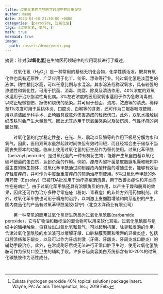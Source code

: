 ```yaml
---
title: 过氧化氢在生物医学领域中的应用现状
author: meng
date: 2023-04-08 21:50:00 +0800
categories: [peroxide, 过氧化氢]
tags: [过氧化氢, 氧气, ]
math: true
mermaid: true
image:
  path: /assets/demo/perox.png
---
```


摘要：针对[**过氧化氢**]在生物医药领域中的应用现状进行了概述。    &emsp;&emsp;&emsp;&emsp;&emsp;&emsp;&emsp;&emsp;&emsp;&emsp;
&emsp;&emsp;&emsp;&emsp;&emsp;&emsp;&emsp;&emsp;&emsp;&emsp;
&emsp;&emsp;&emsp;&emsp;&emsp;&emsp;&emsp;&emsp;&emsp;&emsp;  
&emsp;&emsp;过氧化氢（H<sub>2</sub>O<sub>2</sub>）是一种常用的基础无机化合物，化学性质活泼，既具有氧化性也具有还原性，广泛应用于化工、纺织、漂染等行业。纯过氧化氢是淡蓝色的液体，粘性稍比水高，可以任意比例与水混溶。其水溶液俗称双氧水，具有较强的渗透性和氧化性，可用于抗菌、消毒、防腐、除臭及清洁作用。40%浓度的双氧水适用于治疗脂溢性角化病。3%左右浓度的医用双氧水适用于作为急救消毒剂，以防止轻微割伤、擦伤和烧伤的感染。并可用于创面、溃疡、脓液等的清洗。稀释至1%浓度可用于扁桃体炎、口腔炎、白喉等的含漱，还可作为口服吞咽液使用，用以清洁因牙科手术、正畸器具或意外伤害造成的轻微伤口。此外，双氧水接触组织皮肤时会产生大量氧气，因此尤其适用于厌氧菌感染以及破伤风、气性坏疽的创面处理。  

&emsp;&emsp;过氧化氢的化学稳定性差，在光、热、震动以及酶等的作用下极易分解为水和氧气。因此，医用双氧水虽然起效时间快但有效时间短，而且经常会由于储存不当而丧失原本的功能。临床上使用过氧化氢的衍生品作为替代使用。过氧化苯甲酰（benzoyl peroxide）是过氧化氢的一种有机衍生物，能够产生氧自由基以氧化破坏细菌的蛋白质，达到杀菌的作用。例如，痤疮丙酸杆菌是皮脂腺毛囊和粉刺中最主要的微生物体，过氧化苯甲酰通过抑制痤疮丙酸杆菌的增殖生长，能够有效治疗轻度痤疮，并可作为中度至重度痤疮的辅助治疗剂使用。5%过氧化苯甲酰的外用药膏（Epsolay）已被FDA批准用于治疗痤疮酒渣鼻，用于改善炎症性和非炎症性痤疮病灶[^1]。由于过氧化苯甲酰还具有溶解角质的作用，以产生干燥和脱屑的效果，因此还可作为治疗多种寻常痤疮（粉刺、青春痘）的非处方外用药物制剂。此外，过氧化苯甲酰也可用于褥疮的治疗，以刺激上皮细胞增殖和肉芽组织的产生。国内商品化的产品有过氧苯甲酰凝胶(碧宁)（北京太洋药业有限公司）  

&emsp;&emsp;另一种常见的商用过氧化氢衍生药品为过氧化氢酰胺(carbamide peroxide)，它与矿物油和橄榄油的混合物可以用来软化耳垢。过氧化氢酰胺与组织中的酶接触后，将释放出过氧化氢和氧气，可以起到抗菌、除臭和发泡的作用。含漱过氧化氢酰胺的水溶液可以缓解牙龈、口腔粘膜表面和嘴唇的轻微炎症，包括口腔溃疡和牙龈炎，以及可以作为牙齿刺激（牙痛、牙龈炎、牙周炎或口腔炎）的辅助手段治疗。此外，在常规刷牙后或无法进行正常口腔卫生时，使用过氧化氢酰胺可作为保持口腔卫生的辅助手段。许多牙齿美容美白系统都含有10-20%的过氧化碳酰胺作为活性成分。  

&emsp;&emsp;&emsp;&emsp;&emsp;&emsp;&emsp;&emsp;&emsp;&emsp;


[^1]: Eskata (hydrogen peroxide 40% topical solution) package insert. Wayne, PA: Aclaris Therapeutics, Inc.; 2019 Feb.

